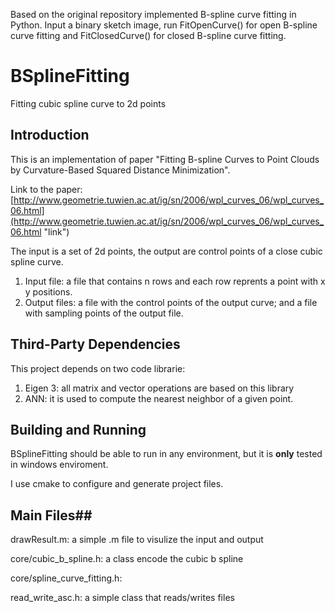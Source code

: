 Based on the original repository implemented B-spline curve fitting in Python. 
Input a binary sketch image, run FitOpenCurve() for open B-spline curve fitting and FitClosedCurve() for closed B-spline curve fitting.

BSplineFitting
==============

Fitting cubic spline curve to 2d points

## Introduction ##

This is an implementation of paper "Fitting B-spline Curves to Point Clouds
by Curvature-Based Squared Distance Minimization".

Link to the paper: [http://www.geometrie.tuwien.ac.at/ig/sn/2006/wpl_curves_06/wpl_curves_06.html](http://www.geometrie.tuwien.ac.at/ig/sn/2006/wpl_curves_06/wpl_curves_06.html "link")

The input is a set of 2d points, the output are control points of a close cubic spline curve.

1. Input file: a file that contains n rows and each row reprents a point with x y positions.
2. Output files: a file with the control points of the output curve; and a file with sampling points of the output file. 

## Third-Party Dependencies ##

This project depends on two code librarie:

1. Eigen 3: all matrix and vector operations are based on this library
2. ANN: it is used to compute the nearest neighbor of a given point.

## Building and Running ##
BSplineFitting should be able to run in any environment, but it is **only** tested in windows enviroment.

I use cmake to configure and generate project files.

## Main Files##
drawResult.m: a simple .m file to visulize the input and output

core/cubic_b_spline.h: a class encode the cubic b spline

core/spline_curve_fitting.h: 

read_write_asc.h: a simple class that reads/writes files










